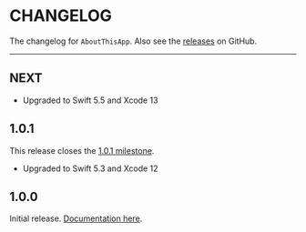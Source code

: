 # CHANGELOG

The changelog for `AboutThisApp`. Also see the [releases](https://github.com/hexedbits/AboutThisApp/releases) on GitHub.

--------------------------------------

NEXT
----

- Upgraded to Swift 5.5 and Xcode 13

1.0.1
-----

This release closes the [1.0.1 milestone](https://github.com/hexedbits/AboutThisApp/milestone/1?closed=1).

- Upgraded to Swift 5.3 and Xcode 12

1.0.0
-----

Initial release. [Documentation here](https://hexedbits.github.io/AboutThisApp/).
